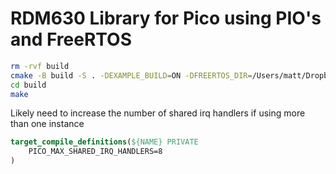 # RDM630 Library for Pico using PIO's and FreeRTOS

```bash
rm -rvf build
cmake -B build -S . -DEXAMPLE_BUILD=ON -DFREERTOS_DIR=/Users/matt/Dropbox/Work/LWK/Pico-RP2040/github/FreeRTOS-Kernel
cd build
make
```

Likely need to increase the number of shared irq handlers if using more than one instance

```cmake
target_compile_definitions(${NAME} PRIVATE
    PICO_MAX_SHARED_IRQ_HANDLERS=8
)
```

